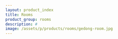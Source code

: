 ```yaml
---
layout: product_index
title: Rooms
product_group: rooms
description: #
image: /assets/p/products/rooms/gedong-room.jpg
---
```

